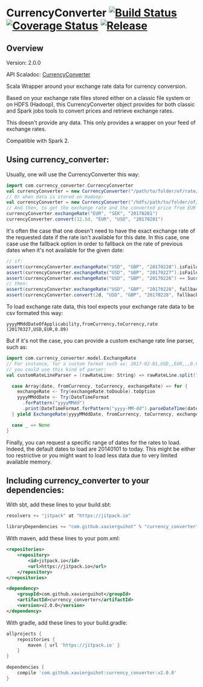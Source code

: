 
# CurrencyConverter [![Build Status](https://travis-ci.org/xavierguihot/currency_converter.svg?branch=master)](https://travis-ci.org/xavierguihot/currency_converter) [![Coverage Status](https://coveralls.io/repos/github/xavierguihot/currency_converter/badge.svg?branch=master)](https://coveralls.io/github/xavierguihot/currency_converter?branch=master) [![Release](https://jitpack.io/v/xavierguihot/currency_converter.svg)](https://jitpack.io/#xavierguihot/currency_converter)


## Overview


Version: 2.0.0

API Scaladoc: [CurrencyConverter](http://xavierguihot.com/currency_converter/#com.currency_converter.CurrencyConverter)

Scala Wrapper around your exchange rate data for currency conversion.

Based on your exchange rate files stored either on a classic file system or on
HDFS (Hadoop), this CurrencyConverter object provides for both classic and Spark
jobs tools to convert prices and retrieve exchange rates.

This doesn't provide any data. This only provides a wrapper on your feed of
exchange rates.

Compatible with Spark 2.


## Using currency_converter:


Usually, one will use the CurrencyConverter this way:

```scala
import com.currency_converter.CurrencyConverter
val currencyConverter = new CurrencyConverter("/path/to/folder/of/rate/files")
// Or when data is stored on Hadoop:
val currencyConverter = new CurrencyConverter("/hdfs/path/to/folder/of/rate/files", sparkContext)
// And then, to get the exchange rate and the converted price from EUR to SEK for the date 20170201:
currencyConverter.exchangeRate("EUR", "SEK", "20170201")
currencyConverter.convert(12.5d, "EUR", "USD", "20170201")
```

It's often the case that one doesn't need to have the exact exchange rate of the
requested date if the rate isn't available for this date. In this case, one case
use the fallback option in order to fallback on the rate of previous dates when
it's not available for the given date:

```scala
// if:
assert(currencyConverter.exchangeRate("USD", "GBP", "20170228").isFailure)
assert(currencyConverter.exchangeRate("USD", "GBP", "20170227").isFailure)
assert(currencyConverter.exchangeRate("USD", "GBP", "20170226") == Success(0.93d))
// then:
assert(currencyConverter.exchangeRate("USD", "GBP", "20170228", fallback = true) == Success(0.93d))
assert(currencyConverter.convert(2d, "USD", "GBP", "20170228", fallback = true) == Success(1.59d))
```

To load exchange rate data, this tool expects your exchange rate data to be csv
formated this way:

	yyyyMMddDateOfApplicability,fromCurrency,toCurrency,rate (20170327,USD,EUR,0.89)

But if it's not the case, you can provide a custom exchange rate line parser,
such as:

```scala
import com.currency_converter.model.ExchangeRate
// For instance, for a custom format such as: 2017-02-01,USD,,EUR,,,0.93178,
// you could use this kind of parser:
val customRateLineParser = (rawRateLine: String) => rawRateLine.split("\\,", -1) match {

  case Array(date, fromCurrency, toCurrency, exchangeRate) => for {
    exchangeRate <- Try(exchangeRate.toDouble).toOption
    yyyyMMddDate <- Try(DateTimeFormat
      .forPattern("yyyyMMdd")
      .print(DateTimeFormat.forPattern("yyyy-MM-dd").parseDateTime(date))).toOption
  } yield ExchangeRate(yyyyMMddDate, fromCurrency, toCurrency, exchangeRate)

  case _ => None
}
```

Finally, you can request a specific range of dates for the rates to load.
Indeed, the default dates to load are 20140101 to today. This might be either
too restrictive or you might want to load less data due to very limited
available memory.


## Including currency_converter to your dependencies:


With sbt, add these lines to your build.sbt:

```scala
resolvers += "jitpack" at "https://jitpack.io"

libraryDependencies += "com.github.xavierguihot" % "currency_converter" % "v2.0.0"
```

With maven, add these lines to your pom.xml:

```xml
<repositories>
	<repository>
		<id>jitpack.io</id>
		<url>https://jitpack.io</url>
	</repository>
</repositories>

<dependency>
	<groupId>com.github.xavierguihot</groupId>
	<artifactId>currency_converter</artifactId>
	<version>v2.0.0</version>
</dependency>
```

With gradle, add these lines to your build.gradle:

```groovy
allprojects {
	repositories {
		maven { url 'https://jitpack.io' }
	}
}

dependencies {
	compile 'com.github.xavierguihot:currency_converter:v2.0.0'
}
```

